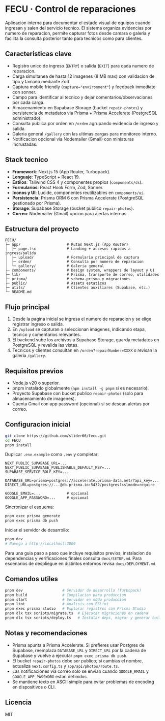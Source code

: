 # FECU · Control de reparaciones

Aplicacion interna para documentar el estado visual de equipos cuando ingresan y salen del servicio tecnico. El sistema organiza evidencias por numero de reparacion, permite capturar fotos desde camara o galeria y facilita la consulta posterior tanto para tecnicos como para clientes.

## Caracteristicas clave

- Registro unico de ingreso (`ENTRY`) o salida (`EXIT`) para cada numero de reparacion.
- Carga simultanea de hasta 12 imagenes (8 MB max) con validacion de tipo y tamano mediante Zod.
- Captura mobile friendly (`capture="environment"`) y feedback inmediato con sonner.
- Campo para identificar al tecnico y dejar comentarios/observaciones por cada carga.
- Almacenamiento en Supabase Storage (bucket `repair-photos`) y persistencia de metadatos via Prisma + Prisma Accelerate (PostgreSQL administrado).
- Consulta publica por orden en `/orden` agrupando evidencia de ingreso y salida.
- Galeria general `/gallery` con las ultimas cargas para monitoreo interno.
- Notificacion opcional via Nodemailer (Gmail) con miniaturas incrustadas.

## Stack tecnico

- **Framework**: Next.js 15 (App Router, Turbopack).
- **Lenguaje**: TypeScript + React 19.
- **Estilos**: Tailwind CSS 4 y componentes propios (`components/ds`).
- **Formularios**: React Hook Form, Zod, Sonner.
- **Iconos y UI**: Lucide, componentes reutilizables en `components/ui`.
- **Persistencia**: Prisma ORM 6 con Prisma Accelerate (PostgreSQL gestionado por Prisma).
- **Storage**: Supabase Storage (bucket publico `repair-photos`).
- **Correo**: Nodemailer (Gmail) opcion para alertas internas.

## Estructura del proyecto

```
FECU/
├─ app/                     # Rutas Next.js (App Router)
│  ├─ page.tsx              # Landing + accesos rapidos a ingreso/salida
│  ├─ upload/               # Formulario principal de captura
│  ├─ orden/                # Consulta por numero de reparacion
│  └─ gallery/              # Galeria general
├─ components/              # Design system, wrappers de layout y UI
├─ lib/                     # Prisma, transporte de correo, utilidades
├─ prisma/                  # schema.prisma y migraciones
├─ public/                  # Assets estaticos
├─ utils/                   # Clientes auxiliares (Supabase, etc.)
└─ README.md
```

## Flujo principal

1. Desde la pagina inicial se ingresa el numero de reparacion y se elige registrar ingreso o salida.
2. En `/upload` se capturan o seleccionan imagenes, indicando etapa, tecnico y comentarios relevantes.
3. El backend sube los archivos a Supabase Storage, guarda metadatos en PostgreSQL y revalida las vistas.
4. Tecnicos y clientes consultan en `/orden?repairNumber=XXXX` o revisan la galeria `/gallery`.

## Requisitos previos

- Node.js v20 o superior.
- pnpm instalado globalmente (`npm install -g pnpm` si es necesario).
- Proyecto Supabase con bucket publico `repair-photos` (solo para almacenamiento de imagenes).
- Cuenta Gmail con app password (opcional) si se desean alertas por correo.

## Configuracion inicial

```bash
git clone https://github.com/slider66/fecu.git
cd FECU
pnpm install
```

Duplicar `.env.example` como `.env` y completar:

```
NEXT_PUBLIC_SUPABASE_URL=...
NEXT_PUBLIC_SUPABASE_PUBLISHABLE_DEFAULT_KEY=...
SUPABASE_SERVICE_ROLE_KEY=...

DATABASE_URL=prisma+postgres://accelerate.prisma-data.net/?api_key=...
DIRECT_URL=postgres://...@db.prisma.io:5432/postgres?sslmode=require

GOOGLE_EMAIL=...            # opcional
GOOGLE_APP_PASSWORD=...     # opcional
```

Sincronizar el esquema:

```bash
pnpm exec prisma generate
pnpm exec prisma db push
```

Iniciar el servidor de desarrollo:

```bash
pnpm dev
# Navega a http://localhost:3000
```

Para una guia paso a paso que incluye requisitos previos, instalacion de dependencias y verificaciones finales consulta `docs/SETUP.md`. Para escenarios de despliegue en distintos entornos revisa `docs/DEPLOYMENT.md`.

## Comandos utiles

```bash
pnpm dev                  # Servidor de desarrollo (Turbopack)
pnpm build                # Compilacion para produccion
pnpm start                # Servidor en modo produccion
pnpm lint                 # Analisis con ESLint
pnpm exec prisma studio   # Explorar registros con Prisma Studio
pnpm dlx tsx scripts/migrate.ts  # Ejecutar migraciones en cadena
pnpm dlx tsx scripts/deploy.ts   # Instalar deps, migrar y generar build para despliegue
```

## Notas y recomendaciones

- Prisma apunta a Prisma Accelerate. Si prefieres usar Postgres de Supabase, reemplaza `DATABASE_URL` y `DIRECT_URL` por la cadena de Supabase y vuelve a ejecutar `pnpm exec prisma db push`.
- El bucket `repair-photos` debe ser publico; si cambias el nombre, actualiza `next.config.ts` y `app/api/photos/route.ts`.
- Las notificaciones via correo solo se envian cuando `GOOGLE_EMAIL` y `GOOGLE_APP_PASSWORD` estan definidos.
- Se mantiene texto en ASCII simple para evitar problemas de encoding en dispositivos o CLI.

## Licencia

MIT
